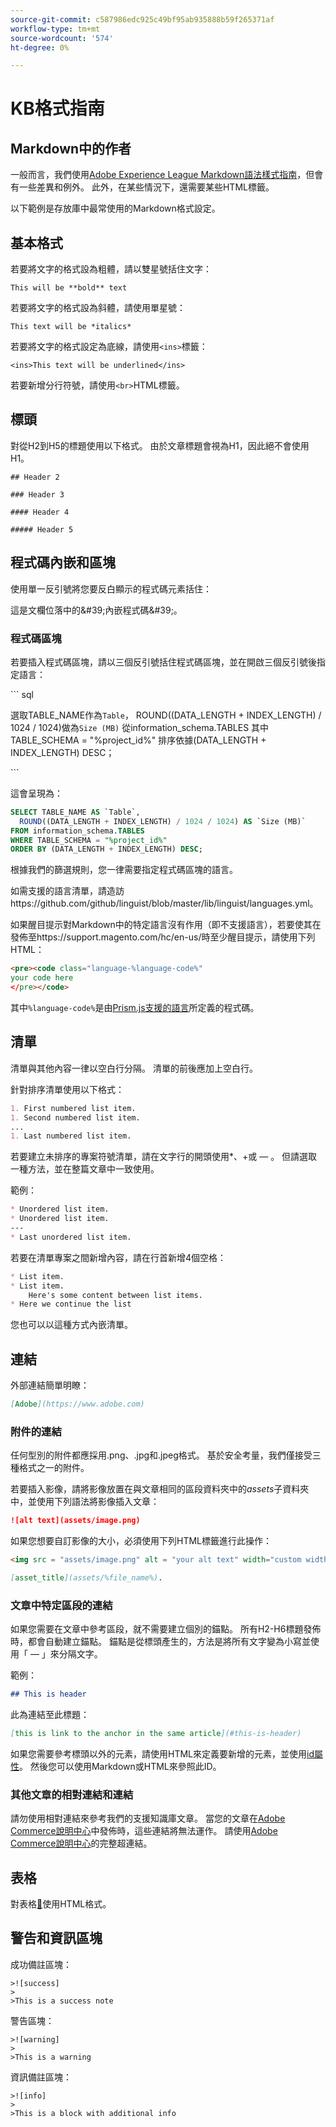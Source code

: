 ```yaml
---
source-git-commit: c587986edc925c49bf95ab935888b59f265371af
workflow-type: tm+mt
source-wordcount: '574'
ht-degree: 0%

---
```

# KB格式指南

## Markdown中的作者

一般而言，我們使用[Adobe Experience League Markdown語法樣式指南](https://experienceleague.adobe.com/docs/authoring-guide-exl/using/markdown/syntax-style-guide.html?lang=en)，但會有一些差異和例外。 此外，在某些情況下，還需要某些HTML標籤。

以下範例是存放庫中最常使用的Markdown格式設定。

## 基本格式

若要將文字的格式設為粗體，請以雙星號括住文字：

`This will be **bold** text`

若要將文字的格式設為斜體，請使用單星號：

`This text will be *italics*`

若要將文字的格式設定為底線，請使用`<ins>`標籤：

`<ins>This text will be underlined</ins>`

若要新增分行符號，請使用`<br>`HTML標籤。


## 標頭

對從H2到H5的標題使用以下格式。 由於文章標題會視為H1，因此絕不會使用H1。

`## Header 2 `

`### Header 3 `

`#### Header 4`

`##### Header 5`

## 程式碼內嵌和區塊

使用單一反引號將您要反白顯示的程式碼元素括住：

這是文欄位落中的\&#39;內嵌程式碼\&#39;。

### 程式碼區塊

若要插入程式碼區塊，請以三個反引號括住程式碼區塊，並在開啟三個反引號後指定語言：

\`\`\` sql

選取TABLE_NAME作為`Table`，
ROUND((DATA_LENGTH + INDEX_LENGTH) / 1024 / 1024)做為`Size (MB)`
從information_schema.TABLES
其中TABLE_SCHEMA = &quot;%project_id%&quot;
排序依據(DATA_LENGTH + INDEX_LENGTH) DESC；

\`\`\`

這會呈現為：

```sql
SELECT TABLE_NAME AS `Table`,
  ROUND((DATA_LENGTH + INDEX_LENGTH) / 1024 / 1024) AS `Size (MB)`
FROM information_schema.TABLES
WHERE TABLE_SCHEMA = "%project_id%"
ORDER BY (DATA_LENGTH + INDEX_LENGTH) DESC;
```

根據我們的篩選規則，您一律需要指定程式碼區塊的語言。

如需支援的語言清單，請造訪https://github.com/github/linguist/blob/master/lib/linguist/languages.yml。

如果醒目提示對Markdown中的特定語言沒有作用（即不支援語言），若要使其在發佈至https://support.magento.com/hc/en-us/時至少醒目提示，請使用下列HTML：

```html
<pre><code class="language-%language-code%"
your code here
</pre></code>
```

其中``%language-code%``是由[Prism.js支援的語言](https://prismjs.com/#supported-languages)所定義的程式碼。

## 清單

清單與其他內容一律以空白行分隔。 清單的前後應加上空白行。

針對排序清單使用以下格式：

```markdown
1. First numbered list item.
1. Second numbered list item.
...
1. Last numbered list item.
```

若要建立未排序的專案符號清單，請在文字行的開頭使用*、+或 — 。 但請選取一種方法，並在整篇文章中一致使用。

範例：

```markdown
* Unordered list item.
* Unordered list item.
---
* Last unordered list item.
```

若要在清單專案之間新增內容，請在行首新增4個空格：

```markdown
* List item.
* List item.
    Here's some content between list items.
* Here we continue the list
```

您也可以以這種方式內嵌清單。

## 連結

外部連結簡單明瞭：

```markdown
[Adobe](https://www.adobe.com)
```

### 附件的連結

任何型別的附件都應採用.png、.jpg和.jpeg格式。 基於安全考量，我們僅接受三種格式之一的附件。

若要插入影像，請將影像放置在與文章相同的區段資料夾中的&#x200B;*assets*&#x200B;子資料夾中，並使用下列語法將影像插入文章：

```markdown
![alt text](assets/image.png)
```

如果您想要自訂影像的大小，必須使用下列HTML標籤進行此操作：

```html
<img src = "assets/image.png" alt = "your alt text" width="custom width, ex: 250px">
```

```markdown
[asset_title](assets/%file_name%).
```

### 文章中特定區段的連結

如果您需要在文章中參考區段，就不需要建立個別的錨點。 所有H2-H6標題發佈時，都會自動建立錨點。 錨點是從標頭產生的，方法是將所有文字變為小寫並使用「 — 」來分隔文字。

範例：

```markdown
## This is header
```

此為連結至此標題：

```markdown
[this is link to the anchor in the same article](#this-is-header)
```

如果您需要參考標頭以外的元素，請使用HTML來定義要新增的元素，並使用[id屬性](https://www.w3schools.com/html/html_id.asp)。 然後您可以使用Markdown或HTML來參照此ID。

### 其他文章的相對連結和連結

請勿使用相對連結來參考我們的支援知識庫文章。 當您的文章在[Adobe Commerce說明中心](https://support.magento.com/hc/en-us)中發佈時，這些連結將無法運作。
請使用[Adobe Commerce說明中心](https://support.magento.com/hc/en-us)的完整超連結。


## 表格

對表格[&#128279;](https://www.w3schools.com/html/html_tables.asp)使用HTML格式。


## 警告和資訊區塊

成功備註區塊：

```
>![success]
>
>This is a success note
```

警告區塊：

```
>![warning]
>
>This is a warning
```

資訊備註區塊：

```
>![info]
>
>This is a block with additional info
```

